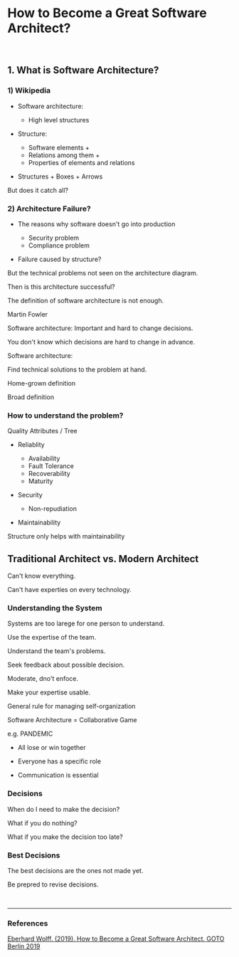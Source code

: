 # How to Become a Great Software Architect?

<br/>

## 1. What is Software Architecture?

### 1) Wikipedia

- Software architecture:
  - High level structures
  
- Structure:
  - Software elements +
  - Relations among them +
  - Properties of elements and relations

- Structures + Boxes + Arrows

But does it catch all?

### 2) Architecture Failure?

- The reasons why software doesn't go into production
  - Security problem
  - Compliance problem

- Failure caused by structure?

But the technical problems not seen on the architecture diagram.

Then is this architecture successful?

The definition of software architecture is not enough.

Martin Fowler

Software architecture:
Important and hard to change decisions.

You don't know which decisions are hard to change in advance.


Software architecture:

Find technical solutions to the problem at hand.

Home-grown definition

Broad definition



### How to understand the problem?

Quality Attributes / Tree

- Reliablity
  - Availability
  - Fault Tolerance
  - Recoverability
  - Maturity

- Security
  - Non-repudiation
  
- Maintainability


Structure only helps with maintainability



## Traditional Architect vs. Modern Architect


Can't know everything.

Can't have experties on every technology.



### Understanding the System

Systems are too larege for one person to understand.

Use the expertise of the team.



Understand the team's problems.

Seek feedback about possible decision.

Moderate, dno't enfoce.

Make your expertise usable.



General rule for managing self-organization



Software Architecture = Collaborative Game

e.g. PANDEMIC


- All lose or win together

- Everyone has a specific role

- Communication is essential


### Decisions

When do I need to make the decision?


What if you do nothing?

What if you make the decision too late?




### Best Decisions

The best decisions are the ones not made yet.



Be prepred to revise decisions.




<br/>

---

### References

[Eberhard Wolff. (2019). How to Become a Great Software Architect. GOTO Berlin 2019](https://youtu.be/v_nhv6aY1Kg)
